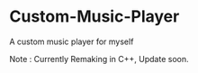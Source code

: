 # Custom-Music-Player
A custom music player for myself

Note : Currently Remaking in C++, Update soon.
